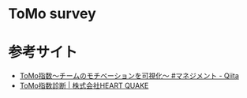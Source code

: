# ToMo survey

# 参考サイト

- [ToMo指数〜チームのモチベーションを可視化〜 #マネジメント - Qiita](https://qiita.com/quechon167/items/d92220290a11bfafe074)
- [ToMo指数診断 | 株式会社HEART QUAKE](https://heart-quake.com/assessment/tomo.php)

